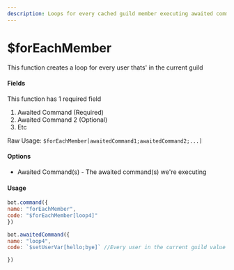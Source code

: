 ```yaml
---
description: Loops for every cached guild member executing awaited commands
---
```


# $forEachMember

This function creates a loop for every user thats' in the current guild

#### Fields

This function has 1 required field

1. Awaited Command (Required)
2. Awaited Command 2 (Optional)
3. Etc

Raw Usage: `$forEachMember[awaitedCommand1;awaitedCommand2;...]`

#### Options

* Awaited Command(s) - The awaited command(s) we're executing

#### Usage

```javascript
bot.command({
name: "forEachMember",
code: "$forEachMember[loop4]"
})

bot.awaitedCommand({
name: "loop4",
code: `$setUserVar[hello;bye]` //Every user in the current guild value for 'hello' will be 'bye'

})
```
